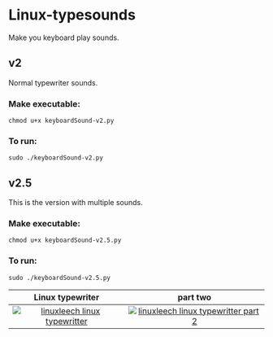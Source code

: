 # Linux-typesounds
Make you keyboard play sounds.

## v2
Normal typewriter sounds.  
### Make executable:  
    chmod u+x keyboardSound-v2.py  
### To run:  
    sudo ./keyboardSound-v2.py  

## v2.5
This is the version with multiple sounds. 
### Make executable: 
    chmod u+x keyboardSound-v2.5.py 
### To run: 
    sudo ./keyboardSound-v2.5.py 
Linux typewriter                  |  part two 
:--------------------------------:|:----------------------------:
[![linuxleech linux typewritter](http://img.youtube.com/vi/0Bk6ihHlpB0/0.jpg)](http://www.youtube.com/watch?v=0Bk6ihHlpB0 "Linux typewriter") | [![linuxleech linux typewritter part 2](http://img.youtube.com/vi/AgASehFGsbY/0.jpg)](http://www.youtube.com/watch?v=AgASehFGsbY "Linux typewriter part 2")  
